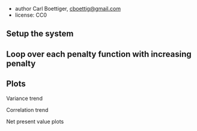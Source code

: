 <!--roptions dev='png', fig.width=10, fig.height=7, tidy=FALSE, warning=FALSE, message=FALSE, comment=NA, cache.path="policycost/", cache=FALSE-->
<!--begin.rcode setup, include=FALSE
render_gfm()  
opts_knit$set(upload = TRUE)   
require(socialR)
options(flickrOptions=list(
  description="https://github.com/cboettig/pdg_control/blob/master/inst/examples/",
  tags="stochpop, pdg_control"))
opts_knit$set(upload.fun = flickr.url)
end.rcode-->


 * author Carl Boettiger, <cboettig@gmail.com>
 * license: CC0

## Setup the system
<!--begin.rcode libraries
rm(list=ls())   
require(pdgControl)
require(reshape2)
require(ggplot2)
require(data.table)
end.rcode-->

<!--begin.rcode pars 
delta <- 0.05     # economic discounting rate
OptTime <- 50     # stopping time
gridsize <- 100   # gridsize (discretized population)
sigma_g <- 0.2    # Noise in population growth
sigma_m <- 0.     # noise in stock assessment measurement
sigma_i <- 0.     # noise in implementation of the quota
reward <- 0       # bonus for satisfying the boundary condition
end.rcode-->



<!--begin.rcode noise_dists
z_g <- function() rlnorm(1,  0, sigma_g) # mean 1
z_m <- function() rlnorm(1,  0, sigma_m) # mean 1
z_i <- function() rlnorm(1,  0, sigma_i) # mean 1
end.rcode-->



<!--begin.rcode BevHolt_
f <- BevHolt                # Select the state equation
pars <- c(1.5, 0.05)             # parameters for the state equation
K <- (pars[1] - 1)/pars[2]  # Carrying capacity (for reference 
xT <- 0                     # boundary conditions
x0 <- K
end.rcode-->

<!--begin.rcode profit_
profit <- profit_harvest(price = 10, c0 = 30, c1 = 10)
end.rcode-->

<!--begin.rcode create_grid_
x_grid <- seq(0.01, 1.2 * K, length = gridsize)  
h_grid <- seq(0.01, 0.8 * K, length = gridsize)  
end.rcode-->

<!--begin.rcode fees
L1 <- function(c2) function(h, h_prev)  c2 * abs(h - h_prev) 
asymmetric <- function(c2) function(h, h_prev)  c2 * max(h - h_prev, 0)
fixed <-  function(c2) function(h, h_prev) c2
L2 <- function(c2) function(h, h_prev)  c2 * (h - h_prev) ^ 2
end.rcode-->


## Loop over each penalty function with increasing penalty

<!--begin.rcode 
penaltyfns <- list(L2=L2, L1=L1, asy=asymmetric, fixed=fixed)
policies <- 
lapply(penaltyfns, function(penalty){
  c2 <- seq(0.01, 3, length.out = 15)
  policies <- 
  lapply(c2, function(c2){
    SDP_Mat <- determine_SDP_matrix(f, pars, x_grid, h_grid, sigma_g )
    opt <- find_dp_optim(SDP_Mat, x_grid, h_grid, OptTime, xT, 
                         profit, delta, reward=reward)
    policycost <- optim_policy(SDP_Mat, x_grid, h_grid, OptTime, xT, 
                        profit, delta, reward, penalty = penalty(c2))
    sims <- lapply(1:100, function(i)
      simulate_optim(f, pars, x_grid, h_grid, x0, policycost$D, z_g, z_m, z_i, opt$D, profit=profit, penalty=penalty(c2))
      )
    dat <- melt(sims, id=names(sims[[1]])) 
    names(dat) <- c(names(sims[[1]]), "reps")
    dat
  })

  dat <- melt(policies, id = names(policies[[1]]))
  dat$L1 <- c2[dat$L1]
  names(dat) <- c(names(policies[[1]]), "c2")
 dat
})
dat <- melt(policies, id = names(policies[[1]]))
names(dat) <- c(names(policies[[1]]), "penalty")
c2 <-  seq(0.01, 3, length.out = 15)
c2_index <- sapply(dat$c2, function(c) which(c2 %in% c))
dat2 <- data.frame(dat, c2_index = c2_index)
dt <- data.table(dat2)
setkey(dt,penalty,c2_index,reps)
end.rcode-->

## Plots

Variance trend
<!--begin.rcode 
vartrend <- 
sapply(c("L2", "L1", "fixed", "asy"), function(plty){
  sapply(1:15, function(i){
    pl <- quote(plty)
    mean(dt[penalty==eval(pl) & c2_index ==i,
         sd(harvest)/sd(fishstock), by=reps]$V1)
  })
})
df <- melt(data.frame(c2=c2, vartrend),id="c2") 
p1 <- ggplot(df) + geom_point(aes(c2, value, color=variable))+ geom_line(aes(c2, value, color=variable))
p1
end.rcode-->

Correlation trend
<!--begin.rcode
cortrend <- sapply(c("L2", "L1", "fixed", "asy"), function(plty){
  sapply(1:15, function(i){
    pl <- quote(plty)
    mean(dt[penalty==eval(pl) & c2_index ==i,
         cor(harvest, fishstock), by=reps]$V1)
  })
})
df <- melt(data.frame(c2=c2, cortrend),id="c2") 
p2 <- ggplot(df) + geom_point(aes(c2, value, color=variable)) + geom_line(aes(c2, value, color=variable))
p2
end.rcode-->


Net present value plots
<!--begin.rcode 
discount <- (1-delta)^seq(1:50)
npv <- sapply(c("L2", "L1", "fixed", "asy"), function(plty){
  sapply(1:15, function(i){
    pl <- quote(plty)
    mean(dt[penalty==eval(pl) & c2_index ==i,
         sum(profit_fishing*discount), by=reps]$V1)
  })
})
df <- melt(data.frame(c2=c2, npv),id="c2") 
NPV0 <- mean(npv[1,])
p2 <- ggplot(df) + geom_point(aes(c2, (NPV0-value)/NPV0, color=variable)) + geom_line(aes(c2, (NPV0-value)/NPV0, color=variable))
p2
end.rcode-->





